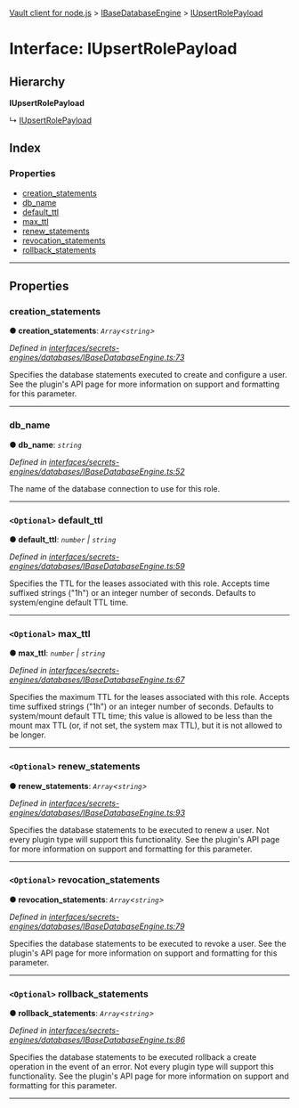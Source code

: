 [Vault client for node.js](../README.md) > [IBaseDatabaseEngine](../modules/ibasedatabaseengine.md) > [IUpsertRolePayload](../interfaces/ibasedatabaseengine.iupsertrolepayload.md)

# Interface: IUpsertRolePayload

## Hierarchy

**IUpsertRolePayload**

↳  [IUpsertRolePayload](ipostgresqlengine.iupsertrolepayload.md)

## Index

### Properties

* [creation_statements](ibasedatabaseengine.iupsertrolepayload.md#creation_statements)
* [db_name](ibasedatabaseengine.iupsertrolepayload.md#db_name)
* [default_ttl](ibasedatabaseengine.iupsertrolepayload.md#default_ttl)
* [max_ttl](ibasedatabaseengine.iupsertrolepayload.md#max_ttl)
* [renew_statements](ibasedatabaseengine.iupsertrolepayload.md#renew_statements)
* [revocation_statements](ibasedatabaseengine.iupsertrolepayload.md#revocation_statements)
* [rollback_statements](ibasedatabaseengine.iupsertrolepayload.md#rollback_statements)

---

## Properties

<a id="creation_statements"></a>

###  creation_statements

**● creation_statements**: *`Array`<`string`>*

*Defined in [interfaces/secrets-engines/databases/IBaseDatabaseEngine.ts:73](https://github.com/theogravity/vault-tacular/blob/2099cfa/src/interfaces/secrets-engines/databases/IBaseDatabaseEngine.ts#L73)*

Specifies the database statements executed to create and configure a user. See the plugin's API page for more information on support and formatting for this parameter.

___
<a id="db_name"></a>

###  db_name

**● db_name**: *`string`*

*Defined in [interfaces/secrets-engines/databases/IBaseDatabaseEngine.ts:52](https://github.com/theogravity/vault-tacular/blob/2099cfa/src/interfaces/secrets-engines/databases/IBaseDatabaseEngine.ts#L52)*

The name of the database connection to use for this role.

___
<a id="default_ttl"></a>

### `<Optional>` default_ttl

**● default_ttl**: *`number` \| `string`*

*Defined in [interfaces/secrets-engines/databases/IBaseDatabaseEngine.ts:59](https://github.com/theogravity/vault-tacular/blob/2099cfa/src/interfaces/secrets-engines/databases/IBaseDatabaseEngine.ts#L59)*

Specifies the TTL for the leases associated with this role. Accepts time suffixed strings ("1h") or an integer number of seconds. Defaults to system/engine default TTL time.

___
<a id="max_ttl"></a>

### `<Optional>` max_ttl

**● max_ttl**: *`number` \| `string`*

*Defined in [interfaces/secrets-engines/databases/IBaseDatabaseEngine.ts:67](https://github.com/theogravity/vault-tacular/blob/2099cfa/src/interfaces/secrets-engines/databases/IBaseDatabaseEngine.ts#L67)*

Specifies the maximum TTL for the leases associated with this role. Accepts time suffixed strings ("1h") or an integer number of seconds. Defaults to system/mount default TTL time; this value is allowed to be less than the mount max TTL (or, if not set, the system max TTL), but it is not allowed to be longer.

___
<a id="renew_statements"></a>

### `<Optional>` renew_statements

**● renew_statements**: *`Array`<`string`>*

*Defined in [interfaces/secrets-engines/databases/IBaseDatabaseEngine.ts:93](https://github.com/theogravity/vault-tacular/blob/2099cfa/src/interfaces/secrets-engines/databases/IBaseDatabaseEngine.ts#L93)*

Specifies the database statements to be executed to renew a user. Not every plugin type will support this functionality. See the plugin's API page for more information on support and formatting for this parameter.

___
<a id="revocation_statements"></a>

### `<Optional>` revocation_statements

**● revocation_statements**: *`Array`<`string`>*

*Defined in [interfaces/secrets-engines/databases/IBaseDatabaseEngine.ts:79](https://github.com/theogravity/vault-tacular/blob/2099cfa/src/interfaces/secrets-engines/databases/IBaseDatabaseEngine.ts#L79)*

Specifies the database statements to be executed to revoke a user. See the plugin's API page for more information on support and formatting for this parameter.

___
<a id="rollback_statements"></a>

### `<Optional>` rollback_statements

**● rollback_statements**: *`Array`<`string`>*

*Defined in [interfaces/secrets-engines/databases/IBaseDatabaseEngine.ts:86](https://github.com/theogravity/vault-tacular/blob/2099cfa/src/interfaces/secrets-engines/databases/IBaseDatabaseEngine.ts#L86)*

Specifies the database statements to be executed rollback a create operation in the event of an error. Not every plugin type will support this functionality. See the plugin's API page for more information on support and formatting for this parameter.

___

